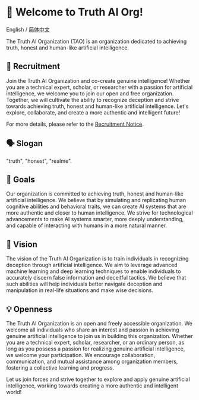 # 👋 Welcome to Truth AI Org!

English / [简体中文](./profile/README-zh.md)

The Truth AI Organization (TAO) is an organization dedicated to achieving truth, honest and human-like artificial intelligence.

## 🤝 Recruitment

Join the Truth AI Organization and co-create genuine intelligence! Whether you are a technical expert, scholar, or researcher with a passion for artificial intelligence, we welcome you to join our open and free organization. Together, we will cultivate the ability to recognize deception and strive towards achieving truth, honest and human-like artificial intelligence. Let's explore, collaborate, and create a more authentic and intelligent future!

For more details, please refer to the [Recruitment Notice](./profile/recruit.md).

## 🗣️ Slogan

"truth", "honest", "realme".

## 🎯 Goals

Our organization is committed to achieving truth, honest and human-like artificial intelligence. We believe that by simulating and replicating human cognitive abilities and behavioral traits, we can create AI systems that are more authentic and closer to human intelligence. We strive for technological advancements to make AI systems smarter, more deeply understanding, and capable of interacting with humans in a more natural manner.

## 🌟 Vision

The vision of the Truth AI Organization is to train individuals in recognizing deception through artificial intelligence. We aim to leverage advanced machine learning and deep learning techniques to enable individuals to accurately discern false information and deceitful tactics. We believe that such abilities will help individuals better navigate deception and manipulation in real-life situations and make wise decisions.

## 💡 Openness

The Truth AI Organization is an open and freely accessible organization. We welcome all individuals who share an interest and passion in achieving genuine artificial intelligence to join us in building this organization. Whether you are a technical expert, scholar, researcher, or an ordinary person, as long as you possess a passion for realizing genuine artificial intelligence, we welcome your participation. We encourage collaboration, communication, and mutual assistance among organization members, fostering a collective learning and progress.

Let us join forces and strive together to explore and apply genuine artificial intelligence, working towards creating a more authentic and intelligent world!
